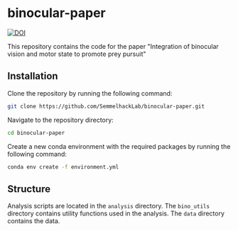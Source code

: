 # binocular-paper
[![DOI](https://zenodo.org/badge/791249635.svg)](https://doi.org/10.5281/zenodo.15483912)

This repository contains the code for the paper "Integration of binocular vision and motor state to promote prey pursuit"

## Installation
Clone the repository by running the following command:
```bash
git clone https://github.com/SemmelhackLab/binocular-paper.git
```

Navigate to the repository directory:
```bash
cd binocular-paper
```

Create a new conda environment with the required packages by running the following command:
```bash
conda env create -f environment.yml
```

## Structure
Analysis scripts are located in the `analysis` directory. The `bino_utils` directory contains utility functions used in the analysis. The `data` directory contains the data.
